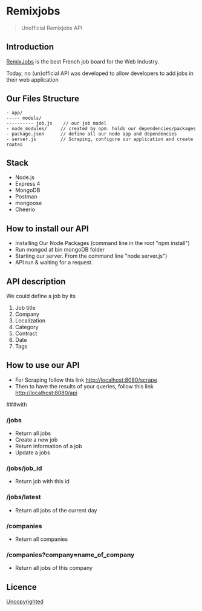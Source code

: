 ﻿# Remixjobs

> Unofficial Remixjobs API

## Introduction

[RemixJobs](https://remixjobs.com/) is the best French job board for the Web Industry.

Today, no (un)official API was developed to allow developers to add jobs in their web application

## Our Files Structure
  
    - app/
    ----- models/
    ---------- job.js    // our job model
    - node_modules/     // created by npm. holds our dependencies/packages
    - package.json      // define all our node app and dependencies
    - server.js         // Scraping, configure our application and create routes

## Stack

* Node.js
* Express 4
* MongoDB
* Postman
* mongoose
* Cheerio

## How to install our API

* Installing Our Node Packages (command line in the root "npm install")
* Run mongod at bin mongoDB folder
* Starting our server. From the command line "node server.js")
* API run & waiting for a request.

## API description

We could define a job by its

1. Job title
1. Company
1. Localization
1. Category
1. Contract
1. Date
1. Tags

## How to use our API

* For Scraping follow this link [http://localhost:8080/scrape](http://localhost:8080/scrape)
* Then to have the results of your queries, follow this link [http://localhost:8080/api](http://localhost:8080/api)

###with

### /jobs

* Return all jobs
* Create a new job
* Return information of a job
* Update a jobs


### /jobs/job_id

* Return job with this id

### /jobs/latest

* Return all jobs of the current day

### /companies

* Return all companies

### /companies?company=name_of_company

* Return all jobs of this company

## Licence

[Uncopyrighted](http://zenhabits.net/uncopyright/)
